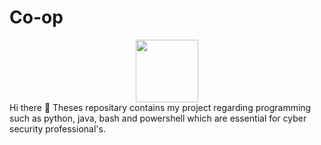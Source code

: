 # Co-op
<div id="header" align="center">
  <img src="https://media.giphy.com/media/M9gbBd9nbDrOTu1Mqx/giphy.gif" width="100"/>
</div>
Hi there 👋
Theses repositary contains my project regarding programming such as python, java, bash and powershell which are essential for cyber security professional's.
